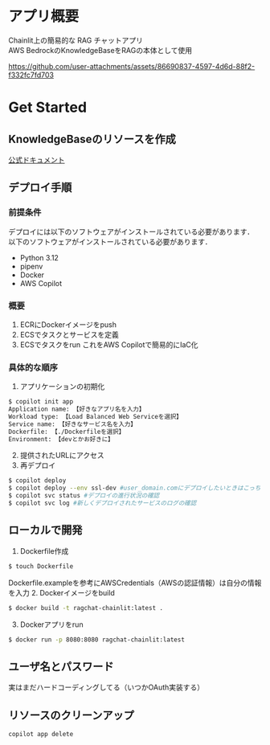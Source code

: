 # アプリ概要
Chainlit上の簡易的な RAG チャットアプリ  
AWS BedrockのKnowledgeBaseをRAGの本体として使用


https://github.com/user-attachments/assets/86690837-4597-4d6d-88f2-f332fc7fd703


# Get Started
## KnowledgeBaseのリソースを作成
[公式ドキュメント](https://docs.aws.amazon.com/ja_jp/bedrock/latest/userguide/knowledge-base-create.html)

## デプロイ手順

### 前提条件
デプロイには以下のソフトウェアがインストールされている必要があります．  
以下のソフトウェアがインストールされている必要があります．
* Python 3.12
* pipenv
* Docker
* AWS Copilot

### 概要
1. ECRにDockerイメージをpush
2. ECSでタスクとサービスを定義
3. ECSでタスクをrun
これをAWS Copilotで簡易的にIaC化

### 具体的な順序
1. アプリケーションの初期化
```sh
$ copilot init app
Application name: 【好きなアプリ名を入力】
Workload type: 【Load Balanced Web Serviceを選択】
Service name: 【好きなサービス名を入力】
Dockerfile: 【./Dockerfileを選択】
Environment: 【devとかお好きに】
```
2. 提供されたURLにアクセス
3. 再デプロイ
```sh
$ copilot deploy
$ copilot deploy --env ssl-dev #user_domain.comにデプロイしたいときはこっち！
$ copilot svc status #デプロイの進行状況の確認
$ copilot svc log #新しくデプロイされたサービスのログの確認
```

## ローカルで開発
1. Dockerfile作成
```sh
$ touch Dockerfile
```
Dockerfile.exampleを参考にAWSCredentials（AWSの認証情報）は自分の情報を入力
2. Dockerイメージをbuild
```sh
$ docker build -t ragchat-chainlit:latest . 
```
3. Dockerアプリをrun
```sh
$ docker run -p 8080:8080 ragchat-chainlit:latest
```

## ユーザ名とパスワード
実はまだハードコーディングしてる（いつかOAuth実装する）  

## リソースのクリーンアップ
```sh
copilot app delete
```
